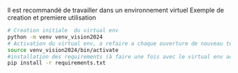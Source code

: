 Il est recommandé de travailler dans un environnement virtuel
Exemple de creation et premiere utilisation

``` bash
# Creation initiale  du virtual env
python -m venv venv_vision2024
# Activation du virtual env, a refaire a chaque ouverture de nouveau terminal
source venv_vision2024/bin/activate
#installation des requirements (à faire une fois avec le virtual env activé)
pip install -r requirements.txt
```
